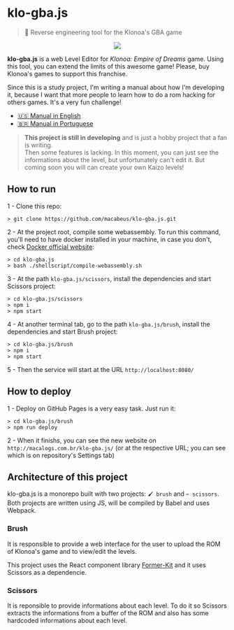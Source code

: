 # klo-gba.js

> 🧢 Reverse engineering tool for the Klonoa's GBA game

<p align="center">
  <img src="https://i.imgur.com/fYrkkzL.png">
</p>

**klo-gba.js** is a web Level Editor for *Klonoa: Empire of Dreams* game. Using this tool, you can extend the limits of this awesome game! Please, buy Klonoa's games to support this franchise.

Since this is a study project, I'm writing a manual about how I'm developing it, because I want that more people to learn how to do a rom hacking for others games. It's a very fun challenge!
- [🇺🇸 Manual in English](https://gbatemp.net/threads/tutorial-reverse-engineering-step-by-step-in-klonoa-game.532112/)
- [🇧🇷 Manual in Portuguese](http://openkorebrasil.org/index.php?/topic/5345-engenharia-reversa-no-gameboy-advance)

> **This project is still in developing** and is just a hobby project that a fan is writing.<br>
> Then some features is lacking. In this moment, you can just see the informations about the level, but unfortunately can't edit it. But coming soon you will can create your own Kaizo levels!

## How to run

1 - Clone this repo:

```
> git clone https://github.com/macabeus/klo-gba.js.git
```

2 - At the project root, compile some webassembly. To run this command, you'll need to have docker installed in your machine, in case you don't, check [Docker official website](https://docs.docker.com/install/):

```
> cd klo-gba.js
> bash ./shellscript/compile-webassembly.sh
```

3 - At the path `klo-gba.js/scissors`, install the dependencies and start Scissors project:

```
> cd klo-gba.js/scissors
> npm i
> npm start
```

4 - At another terminal tab, go to the path `klo-gba.js/brush`, install the dependencies and start Brush project:

```
> cd klo-gba.js/brush
> npm i
> npm start
```

5 - Then the service will start at the URL `http://localhost:8080/`

## How to deploy

1 - Deploy on GitHub Pages is a very easy task. Just run it:

```
> cd klo-gba.js/brush
> npm run deploy
```

2 - When it finishs, you can see the new website on `http://macalogs.com.br/klo-gba.js/` (or at the respective URL; you can see which is on repository's Settings tab)

## Architecture of this project

klo-gba.js is a monorepo built with two projects: `🖌 brush` and `✂️ scissors`. Both projects are written using JS, will be compiled by Babel and uses Webpack.

### Brush

It is responsible to provide a web interface for the user to upload the ROM of Klonoa's game and to view/edit the levels.

This project uses the React component library [Former-Kit](https://github.com/pagarme/former-kit) and it uses Scissors as a dependencie.

### Scissors

It is reponsible to provide informations about each level. To do it so Scissors extracts the informations from a buffer of the ROM and also has some hardcoded informations about each level.
